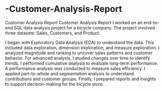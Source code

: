 # -Customer-Analysis-Report
 Customer Analysis Report Customer Analysis Report I worked on an end-to-end SQL data analysis project for a bicycle company. The project involved three datasets: Sales, Customers, and Product.

I began with Exploratory Data Analysis (EDA) to understand the data. This included data exploration, dimension exploration, and measure exploration. I analyzed magnitude and ranking to uncover sales patterns and customer behavior. For advanced analysis, I studied changes over time to identify trends. I performed cumulative analysis to evaluate long-term performance. A performance analysis was conducted to measure sales efficiency. I applied part-to-whole and segmentation analysis to understand contributions and customer groups. Finally, I prepared reports and insights to support decision-making for the bicycle store.
